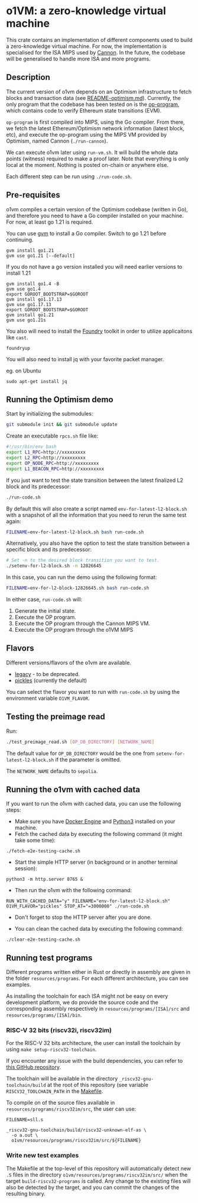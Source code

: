 # o1VM: a zero-knowledge virtual machine

This crate contains an implementation of different components used to build a
zero-knowledge virtual machine. For now, the implementation is specialised for
the ISA MIPS used by [Cannon](https://github.com/ethereum-optimism/cannon). In
the future, the codebase will be generalised to handle more ISA and more
programs.

## Description

The current version of o1vm depends on an Optimism infrastructure to fetch
blocks and transaction data (see [README-optimism.md](./README-optimism.md)).
Currently, the only program that the codebase has been tested on is the
[op-program](./ethereum-optimism/op-program), which contains code to verify
Ethereum state transitions (EVM).

`op-program` is first compiled into MIPS, using the Go compiler.
From there, we fetch the latest Ethereum/Optimism network information (latest
block, etc), and execute the op-program using the MIPS VM provided by Optimism,
named Cannon (`./run-cannon`).

We can execute o1vm later using `run-vm.sh`. It will build the whole data
points (witness) required to make a proof later.
Note that everything is only local at the moment. Nothing is posted on-chain or
anywhere else.

Each different step can be run using `./run-code.sh`.

## Pre-requisites

o1vm compiles a certain version of the Optimism codebase (written in Go), and
therefore you need to have a Go compiler installed on your machine. For now,
at least go 1.21 is required.

You can use [gvm](https://github.com/moovweb/gvm) to install a Go compiler.
Switch to go 1.21 before continuing.

```shell
gvm install go1.21
gvm use go1.21 [--default]
```

If you do not have a go version installed you will need earlier versions
to install 1.21

```shell
gvm install go1.4 -B
gvm use go1.4
export GOROOT_BOOTSTRAP=$GOROOT
gvm install go1.17.13
gvm use go1.17.13
export GOROOT_BOOTSTRAP=$GOROOT
gvm install go1.21
gvm use go1.21s
```

You also will need to install the [Foundry](https://getfoundry.sh/) toolkit
in order to utilize applicaitons like `cast`.

```shell
foundryup
```

You will also need to install jq with your favorite packet manager.

eg. on Ubuntu

```shell
sudo apt-get install jq
```

## Running the Optimism demo

Start by initializing the submodules:

```bash
git submodule init && git submodule update
```

Create an executable `rpcs.sh` file like:

```bash
#!/usr/bin/env bash
export L1_RPC=http://xxxxxxxxx
export L2_RPC=http://xxxxxxxxx
export OP_NODE_RPC=http://xxxxxxxxx
export L1_BEACON_RPC=http://xxxxxxxxx
```

If you just want to test the state transition between the latest finalized L2
block and its predecessor:

```bash
./run-code.sh
```

By default this will also create a script named `env-for-latest-l2-block.sh` with a
snapshot of all the information that you need to rerun the same test again:

```bash
FILENAME=env-for-latest-l2-block.sh bash run-code.sh
```

Alternatively, you also have the option to test the state transition between a
specific block and its predecessor:

```bash
# Set -n to the desired block transition you want to test.
./setenv-for-l2-block.sh -n 12826645
```

In this case, you can run the demo using the following format:

```bash
FILENAME=env-for-l2-block-12826645.sh bash run-code.sh
```

In either case, `run-code.sh` will:

1. Generate the initial state.
2. Execute the OP program.
3. Execute the OP program through the Cannon MIPS VM.
4. Execute the OP program through the o1VM MIPS

## Flavors

Different versions/flavors of the o1vm are available.

- [legacy](./src/legacy/mod.rs) - to be deprecated.
- [pickles](./src/pickles/mod.rs) (currently the default)

You can select the flavor you want to run with `run-code.sh` by using the
environment variable `O1VM_FLAVOR`.

## Testing the preimage read

Run:

```bash
./test_preimage_read.sh [OP_DB_DIRECTORY] [NETWORK_NAME]
```

The default value for `OP_DB_DIRECTORY` would be the one from
`setenv-for-latest-l2-block.sh` if the parameter is omitted.

The `NETWORK_NAME` defaults to `sepolia`.

## Running the o1vm with cached data

If you want to run the o1vm with cached data, you can use the following steps:

- Make sure you have [Docker Engine](https://docs.docker.com/engine/install/) and [Python3](https://www.python.org/downloads/) installed on your machine.
- Fetch the cached data by executing the following command (it might take some time):

```shell
./fetch-e2e-testing-cache.sh
```

- Start the simple HTTP server (in background or in another terminal session):

```shell
python3 -m http.server 8765 &
```

- Then run the o1vm with the following command:

```shell
RUN_WITH_CACHED_DATA="y" FILENAME="env-for-latest-l2-block.sh" O1VM_FLAVOR="pickles" STOP_AT="=3000000" ./run-code.sh
```

- Don't forget to stop the HTTP server after you are done.

- You can clean the cached data by executing the following command:

```shell
./clear-e2e-testing-cache.sh
```

## Running test programs

Different programs written either in Rust or directly in assembly are given in
the folder `resources/programs`. For each different architecture, you can see
examples.

As installing the toolchain for each ISA might not be easy on every development
platform, we do provide the source code and the corresponding assembly
respectively in `resources/programs/[ISA]/src` and
`resources/programs/[ISA]/bin`.

### RISC-V 32 bits (riscv32i, riscv32im)

For the RISC-V 32 bits architecture, the user can install the toolchain by using
`make setup-riscv32-toolchain`.

If you encounter any issue with the build dependencies, you can refer to [this
GitHub repository](https://github.com/riscv-collab/riscv-gnu-toolchain?tab=readme-ov-file#prerequisites).

The toolchain will be available in the directory
`_riscv32-gnu-toolchain/build` at the root of this repository (see variable
`RISCV32_TOOLCHAIN_PATH` in the [Makefile](../Makefile).

To compile on of the source files available in
`resources/programs/riscv32im/src`, the user can use:

```shell
FILENAME=sll.s

_riscv32-gnu-toolchain/build/riscv32-unknown-elf-as \
  -o a.out \
  o1vm/resources/programs/riscv32im/src/${FILENAME}
```

### Write new test examples

The Makefile at the top-level of this repository will automatically detect new
`.S` files in the directory `o1vm/resources/programs/riscv32im/src/` when the
target `build-riscv32-programs` is called. Any change to the existing files will
also be detected by the target, and you can commit the changes of the resulting
binary.
